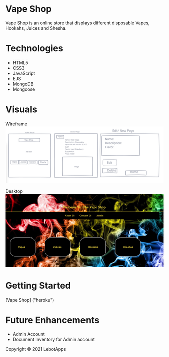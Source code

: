 # Vape Shop

Vape Shop is an online store that displays different disposable Vapes, Hookahs, Juices and Shesha.

# Technologies 
- HTML5
- CSS3     
- JavaScript
- EJS
- MongoDB
- Mongoose



# Visuals

Wireframe
![screenshot](images/wireframe.jpg)

Desktop
![screenshot](images/desktop.jpg)

# Getting Started 
[Vape Shop] ("heroku")

# Future Enhancements

- Admin Account 
- Document Inventory for Admin account

Copyright © 2021 LebotApps


